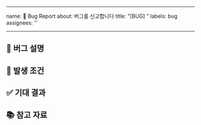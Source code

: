 

---
name: 🐞 Bug Report
about: 버그를 신고합니다
title: "[BUG] "
labels: bug
assignees: ''

---

## 🐞 버그 설명
<!-- 어떤 버그인지 간결하게 설명해주세요 -->

## 🔎 발생 조건
<!-- (가능하면 해당 형식에 맞춰주세요)
- Given: 사용자가 로그인된 상태에서  
- When: 마이페이지에서 프로필 이미지 업로드 시도  
- Then: 이미지가 저장되지 않고 500 에러 발생
-->

## ✅ 기대 결과
<!-- 예상했던 정상적인 결과가 어떤 것이었는지 설명해주세요 -->

## 📚 참고 자료
<!-- 관련 문서, 커밋, 이슈 등을 적어주세요 -->
